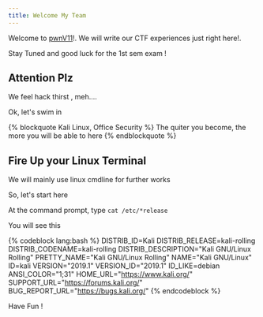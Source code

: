 ```yaml
---
title: Welcome My Team
---
```

Welcome to [pwnV11](https://kh4nt99.gitlab.io/)!. We will write our CTF experiences just right here!.

Stay Tuned and good luck for the 1st sem exam !

## Attention Plz

We feel hack thirst , meh....

Ok, let's swim in

<!--more-->

{% blockquote Kali Linux, Office Security %}
The quiter you become, the more you will be able to here
{% endblockquote %}


## Fire Up your Linux Terminal

We will mainly use linux cmdline for further works

So, let's start here

At the command prompt, type `cat /etc/*release`

You will see this 

{% codeblock lang:bash %}
DISTRIB_ID=Kali
DISTRIB_RELEASE=kali-rolling
DISTRIB_CODENAME=kali-rolling
DISTRIB_DESCRIPTION="Kali GNU/Linux Rolling"
PRETTY_NAME="Kali GNU/Linux Rolling"
NAME="Kali GNU/Linux"
ID=kali
VERSION="2019.1"
VERSION_ID="2019.1"
ID_LIKE=debian
ANSI_COLOR="1;31"
HOME_URL="https://www.kali.org/"
SUPPORT_URL="https://forums.kali.org/"
BUG_REPORT_URL="https://bugs.kali.org/"
{% endcodeblock %}

Have Fun ! 